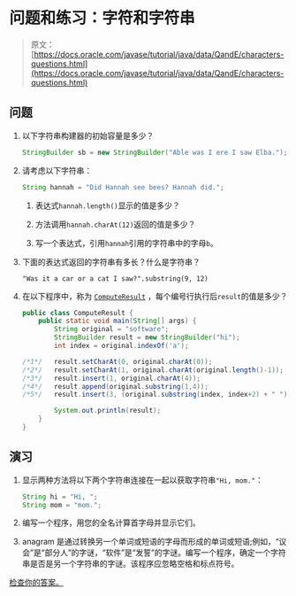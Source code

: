 # 问题和练习：字符和字符串

> 原文： [https://docs.oracle.com/javase/tutorial/java/data/QandE/characters-questions.html](https://docs.oracle.com/javase/tutorial/java/data/QandE/characters-questions.html)

## 问题

1.  以下字符串构建器的初始容量是多少？

    ```java
    StringBuilder sb = new StringBuilder("Able was I ere I saw Elba.");
    ```

2.  请考虑以下字符串：

    ```java
    String hannah = "Did Hannah see bees? Hannah did.";
    ```

    1.  表达式`hannah.length()`显示的值是多少？

    2.  方法调用`hannah.charAt(12)`返回的值是多少？

    3.  写一个表达式，引用`hannah`引用的字符串中的字母`b`。

3.  下面的表达式返回的字符串有多长？什么是字符串？

    ```
    "Was it a car or a cat I saw?".substring(9, 12)
    ```

4.  在以下程序中，称为 [`ComputeResult`](ComputeResult.java) ，每个编号行执行后`result`的值是多少？

    ```java
    public class ComputeResult {
        public static void main(String[] args) {
            String original = "software";
            StringBuilder result = new StringBuilder("hi");
            int index = original.indexOf('a');

    /*1*/   result.setCharAt(0, original.charAt(0));
    /*2*/   result.setCharAt(1, original.charAt(original.length()-1));
    /*3*/   result.insert(1, original.charAt(4));
    /*4*/   result.append(original.substring(1,4));
    /*5*/   result.insert(3, (original.substring(index, index+2) + " ")); 

            System.out.println(result);
        }
    }
    ```

## 演习

1.  显示两种方法将以下两个字符串连接在一起以获取字符串`"Hi, mom."`：

    ```java
    String hi = "Hi, ";
    String mom = "mom.";
    ```

2.  编写一个程序，用您的全名计算首字母并显示它们。

3.  anagram 是通过转换另一个单词或短语的字母而形成的单词或短语;例如，“议会”是“部分人”的字谜，“软件”是“发誓”的字谜。编写一个程序，确定一个字符串是否是另一个字符串的字谜。该程序应忽略空格和标点符号。

[检查你的答案。](characters-answers.html)